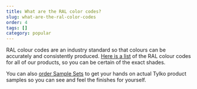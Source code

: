 ```yaml
---
title: What are the RAL color codes?
slug: what-are-the-ral-color-codes
order: 4
tags: []
category: popular
---
```


RAL colour codes are an industry standard so that colours can be accurately and consistently produced. [Here is a list](http://tips.tylko.com/en/articles/4476119-ral-colour-code-list) of the RAL colour codes for all of our products, so you can be certain of the exact shades.

You can also [order Sample Sets](https://tylko.com/material-samples/) to get your hands on actual Tylko product samples so you can see and feel the finishes for yourself.
